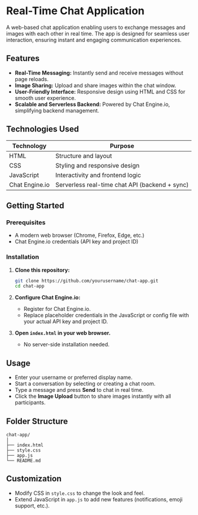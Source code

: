# Real-Time Chat Application

A web-based chat application enabling users to exchange messages and images with each other in real time. The app is designed for seamless user interaction, ensuring instant and engaging communication experiences.

## Features

- **Real-Time Messaging:** Instantly send and receive messages without page reloads.
- **Image Sharing:** Upload and share images within the chat window.
- **User-Friendly Interface:** Responsive design using HTML and CSS for smooth user experience.
- **Scalable and Serverless Backend:** Powered by Chat Engine.io, simplifying backend management.

## Technologies Used

| Technology      | Purpose                                        |
|-----------------|------------------------------------------------|
| HTML            | Structure and layout                           |
| CSS             | Styling and responsive design                  |
| JavaScript      | Interactivity and frontend logic               |
| Chat Engine.io  | Serverless real-time chat API (backend + sync) |

## Getting Started

### Prerequisites

- A modern web browser (Chrome, Firefox, Edge, etc.)
- Chat Engine.io credentials (API key and project ID)

### Installation

1. **Clone this repository:**
   ```bash
   git clone https://github.com/yourusername/chat-app.git
   cd chat-app
   ```

2. **Configure Chat Engine.io:**
   - Register for Chat Engine.io.
   - Replace placeholder credentials in the JavaScript or config file with your actual API key and project ID.

3. **Open `index.html` in your web browser.**
   - No server-side installation needed.

## Usage

- Enter your username or preferred display name.
- Start a conversation by selecting or creating a chat room.
- Type a message and press **Send** to chat in real time.
- Click the **Image Upload** button to share images instantly with all participants.

## Folder Structure

```
chat-app/
│
├── index.html
├── style.css
├── app.js
└── README.md
```

## Customization

- Modify CSS in `style.css` to change the look and feel.
- Extend JavaScript in `app.js` to add new features (notifications, emoji support, etc.).

